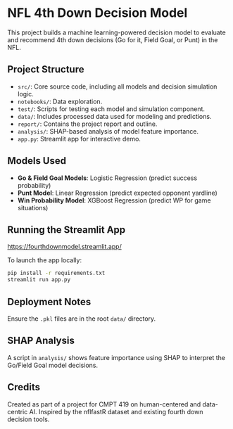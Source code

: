 # NFL 4th Down Decision Model

This project builds a machine learning-powered decision model to evaluate and recommend 4th down decisions (Go for it, Field Goal, or Punt) in the NFL.

## Project Structure

- `src/`: Core source code, including all models and decision simulation logic.
- `notebooks/`: Data exploration.
- `test/`: Scripts for testing each model and simulation component.
- `data/`: Includes processed data used for modeling and predictions.
- `report/`: Contains the project report and outline.
- `analysis/`: SHAP-based analysis of model feature importance.
- `app.py`: Streamlit app for interactive demo.

## Models Used

- **Go & Field Goal Models**: Logistic Regression (predict success probability)
- **Punt Model**: Linear Regression (predict expected opponent yardline)
- **Win Probability Model**: XGBoost Regression (predict WP for game situations)

## Running the Streamlit App

https://fourthdownmodel.streamlit.app/

To launch the app locally:

```bash
pip install -r requirements.txt
streamlit run app.py
```

## Deployment Notes

Ensure the `.pkl` files are in the root `data/` directory.

## SHAP Analysis

A script in `analysis/` shows feature importance using SHAP to interpret the Go/Field Goal model decisions.

## Credits

Created as part of a project for CMPT 419 on human-centered and data-centric AI. Inspired by the nflfastR dataset and existing fourth down decision tools.
